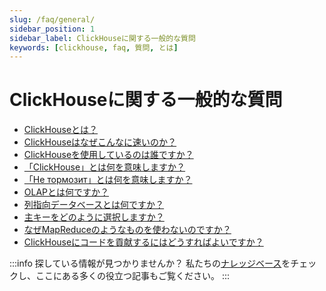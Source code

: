 ```yaml
---
slug: /faq/general/
sidebar_position: 1
sidebar_label: ClickHouseに関する一般的な質問
keywords: [clickhouse, faq, 質問, とは]
---
```


# ClickHouseに関する一般的な質問

- [ClickHouseとは？](../../intro.md)
- [ClickHouseはなぜこんなに速いのか？](../../concepts/why-clickhouse-is-so-fast.md)
- [ClickHouseを使用しているのは誰ですか？](../../faq/general/who-is-using-clickhouse.md)
- [「ClickHouse」とは何を意味しますか？](../../faq/general/dbms-naming.md)
- [「Не тормозит」とは何を意味しますか？](../../faq/general/ne-tormozit.md)
- [OLAPとは何ですか？](../../faq/general/olap.md)
- [列指向データベースとは何ですか？](../../faq/general/columnar-database.md)
- [主キーをどのように選択しますか？](../../guides/best-practices/sparse-primary-indexes.md)
- [なぜMapReduceのようなものを使わないのですか？](../../faq/general/mapreduce.md)
- [ClickHouseにコードを貢献するにはどうすればよいですか？](/knowledgebase/how-do-i-contribute-code-to-clickhouse)

:::info 探している情報が見つかりませんか？
私たちの[ナレッジベース](/knowledgebase/)をチェックし、ここにある多くの役立つ記事もご覧ください。
:::

